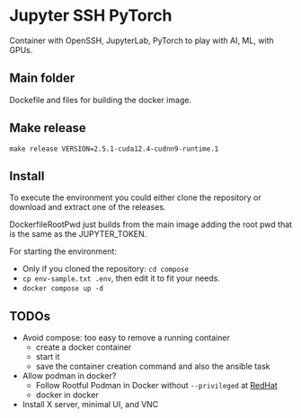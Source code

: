 # Jupyter SSH PyTorch
Container with OpenSSH, JupyterLab, PyTorch to play with AI, ML, with GPUs.

## Main folder
Dockefile and files for building the docker image.

## Make release
```
make release VERSION=2.5.1-cuda12.4-cudnn9-runtime.1
```

## Install
To execute the environment you could either clone the repository or download and extract one of the releases.

DockerfileRootPwd just builds from the main image adding the root pwd that is the same as the JUPYTER\_TOKEN.

For starting the environment:
- Only if you cloned the repository: `cd compose`
- `cp env-sample.txt .env`, then edit it to fit your needs.
- `docker compose up -d`

## TODOs
- Avoid compose: too easy to remove a running container
    - create a docker container
    - start it
    - save the container creation command and also the ansible task
- Allow podman in docker?
    - Follow Rootful Podman in Docker without `--privileged` at [RedHat](https://www.redhat.com/en/blog/podman-inside-container)
    - docker in docker
- Install X server, minimal UI, and VNC
